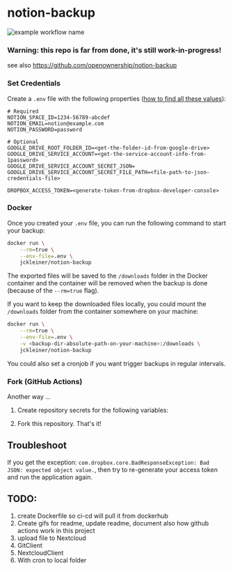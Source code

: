# notion-backup

![example workflow name](https://github.com/jckleiner/notion-backup/workflows/notion-backup-workflow/badge.svg?branch=master)

### Warning: this repo is far from done, it's still work-in-progress!

see also https://github.com/openownership/notion-backup


### Set Credentials

Create a `.env` file with the following properties ([how to find all these values](./documentation/setup)):

    # Required
    NOTION_SPACE_ID=1234-56789-abcdef
    NOTION_EMAIL=notion@example.com
    NOTION_PASSWORD=password

    # Optional
    GOOGLE_DRIVE_ROOT_FOLDER_ID=<get-the-folder-id-from-google-drive>
    GOOGLE_DRIVE_SERVICE_ACCOUNT=<get-the-service-account-info-from-1password>
    GOOGLE_DRIVE_SERVICE_ACCOUNT_SECRET_JSON=
    GOOGLE_DRIVE_SERVICE_ACCOUNT_SECRET_FILE_PATH=<file-path-to-json-credentials-file>
    
    DROPBOX_ACCESS_TOKEN=<generate-token-from-dropbox-developer-console>



### Docker

Once you created your `.env` file, you can run the following command to start your backup:

```bash
docker run \
    --rm=true \
    --env-file=.env \
    jckleiner/notion-backup
```

The exported files will be saved to the `/downloads` folder in the Docker container and the container will be 
removed when the backup is done (because of the `--rm=true` flag).

If you want to keep the downloaded files locally, you could mount the `/downloads` folder from the container 
somewhere on your machine:

```bash
docker run \
    --rm=true \
    --env-file=.env \
    -v <backup-dir-absolute-path-on-your-machine>:/downloads \
    jckleiner/notion-backup
```

You could also set a cronjob if you want trigger backups in regular intervals.

### Fork (GitHub Actions)

Another way ...

1. Create repository secrets for the following variables:

2. Fork this repository. That's it!


## Troubleshoot

If you get the exception: `com.dropbox.core.BadResponseException: Bad JSON: expected object value.`, then try
to re-generate your access token and run the application again.



## TODO:

1. create Dockerfile so ci-cd will pull it from dockerhub
2. Create gifs for readme, update readme, document also how github actions work in this project
3. upload file to Nextcloud
4. GitClient
5. NextcloudClient
6. With cron to local folder